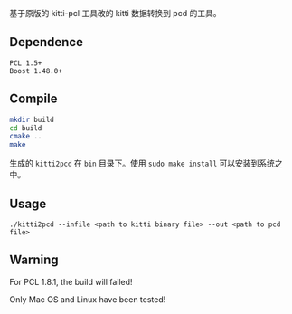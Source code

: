 基于原版的 kitti-pcl 工具改的 kitti 数据转换到 pcd 的工具。


## Dependence

```
PCL 1.5+
Boost 1.48.0+
```

## Compile

```sh
mkdir build
cd build
cmake ..
make
```

生成的 `kitti2pcd` 在 `bin` 目录下。使用 `sudo make install` 可以安装到系统之中。

## Usage

```
./kitti2pcd --infile <path to kitti binary file> --out <path to pcd file>
```

## Warning

For PCL 1.8.1, the build will failed!

Only Mac OS and Linux have been tested!
